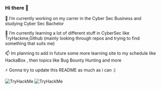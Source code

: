 ### Hi there 👋

<!--
**DrakonIsterwall/DrakonIsterwall** is a ✨ _special_ ✨ repository because its `README.md` (this file) appears on your GitHub profile.

Here are some ideas to get you started:

- 🔭 I’m currently working on ...
- 🌱 I’m currently learning ...
- 👯 I’m looking to collaborate on ...
- 🤔 I’m looking for help with ...
- 💬 Ask me about ...
- 📫 How to reach me: ...
- 😄 Pronouns: ...
- ⚡ Fun fact: ...
-->

🔭 I’m currently working on my carrer in the Cyber Sec Business and studying Cyber Sec Bachelor

🌱 I’m currently learning a lot of different stuff in CyberSec like TryHackme,Github (mainly looking through repos and trying to find something that suits me)

📫 Im planning to add in future some more learning site to my schedule like HackaBox , then topics like Bug Bounty Hunting and more

⚡ Gonna try to update this README as much as i can :) 

<img src="https://tryhackme-badges.s3.amazonaws.com/DrakonIsterwall.png" alt="TryHackMe">
<img src="https://tryhackme-badges.s3.amazonaws.com/DrakonIsterwall.png" alt="TryHackMe">
